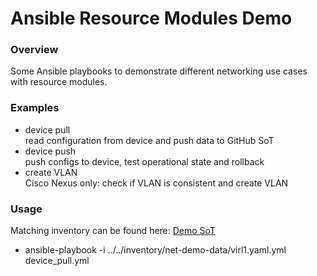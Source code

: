 # **Ansible Resource Modules Demo**

### **Overview**
Some Ansible playbooks to demonstrate different networking use cases with resource modules. 

### **Examples**
* device pull<br/>
    read configuration from device and push data to GitHub SoT
* device push<br />
    push configs to device, test operational state and rollback
* create VLAN<br />
    Cisco Nexus only: check if VLAN is consistent and create VLAN 

### **Usage**
Matching inventory can be found here: 
[Demo SoT](https://github.com/maxrainer/net-demo-data)

* ansible-playbook -i ../../inventory/net-demo-data/virl1.yaml.yml device_pull.yml
